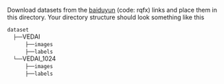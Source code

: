 Download datasets from the [baiduyun](https://pan.baidu.com/s/1C9yfcYfCaBb6vNtGSkjHFA) (code: rqfx) links and place them in this directory. Your directory structure should look something like this

  `dataset` <br/>
  `├──`VEDAI  <br/>
      `├──images`   <br/>
      `├──labels`  <br/>
  `└──`VEDAI_1024 <br/>
      `├──images`   <br/>
      `├──labels`  <br/>